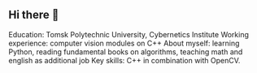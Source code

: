 ## Hi there 👋
Education: Tomsk Polytechnic University, Cybernetics Institute
Working experience: computer vision modules on C++
About myself: learning Python, reading fundamental books on algorithms, teaching math and english as additional job
Key skills: C++ in combination with OpenCV.
